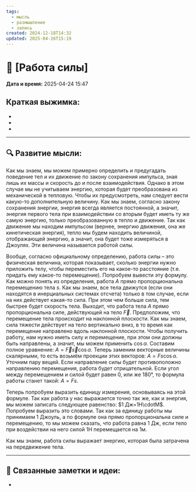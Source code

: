 ```yaml
---
tags:
  - мысль
  - размышление
  - запись
created: 2024-12-18T14:32
updated: 2025-04-26T15:19
---
```


# 💭  [Работа силы]

**Дата и время:** 2025-04-24 15:47

**Краткая выжимка:**
 - 
 - 
 - 
 - 

---

## 🔍 Развитие мысли:

Как мы знаем, мы можем примерно определить и предугадать поведение тел и их движение по закону сохранения импульса, зная лишь их массы и скорость до и после взаимодействия. Однако в этом случае мы не учитываем энергию, которая будет преобразована из механической в тепловую. Чтобы их предусмотреть, нам следует вести какую-то дополнительную величину. Как мы знаем, согласно закону сохранения энергии, энергия всегда является постоянной, а значит, энергия первого тела при взаимодействии со вторым будет иметь ту же самую энергию, только преобразованную в тепло и движение. Так как движение мы находим импульсом (вернее, энергию движения, она же кинетическая энергия), тепло мы будем находить величиной, отображающей энергию, а значит, она будет тоже измеряться в Джоулях. Эти величина называется работой силы. 

Вообще, согласно официальному определению, работа силы – это физическая величина, которая показывает, сколько энергии нужно приложить телу, чтобы переместить его на какое-то расстояние (т.е. придать ему какое-то перемещение). Попробуем вывести эту формулу. Как можно понять из определения, работа $A$ прямо пропорциональна перемещению тела $s$. Как мы знаем, все тела движутся (если они находятся в инерциальных системах отсчета) только в том случае, если на них действует какая-то сила. При этом чем больше сила, тем быстрее будет скорость тела. Выходит, что работа тела $A$ прямо пропорциональна силе, действующей на тело $\vec{F}$. Предположим, что перемещение тела происходит на наклонной плоскости. Как мы знаем, сила тяжести действует на тело вертикально вниз, в то время как перемещение направлено вдоль наклонной плоскости. Чтобы получить работу, нам нужно иметь силу и перемещение, при этом они должны быть направлены, а значит, мы можем применить $\cos{\alpha}$. Составим полное уравнение: $A=\vec{F}\vec{s}\cos{\alpha}$. Теперь заменим векторные величины скалярными, то есть возьмём проекции этих векторов: $A=Fs\cos{\alpha}$. Уточним пару вещей. Если направление силы будет противоположно направлению перемещения, работа будет отрицательной. Если угол между перемещением и силой будет равен 0, или же 180°, то формула работы станет такой: $A=Fs$.

Теперь попробуем выразить единицу измерения, основываясь на этой формуле. Так как работа у нас выражается точно так же, как и энергия, мы можем записать следующее равенство: $1 Дж=1Н\cdotМ$. Попробуем выразить это словами. Так как за единицу работы мы принимаем 1 Джоуль, а по формуле она прямо пропорциональна силе и перемещению, то мы можем сказать, что работа равна 1 Дж, если тело при воздействии на него силой 1Н перемещается на 1м.

Как мы знаем, работа силы выражает энергию, которая была затрачена на передвижение тела.

---

## 🔄 Связанные заметки и идеи:

- 



